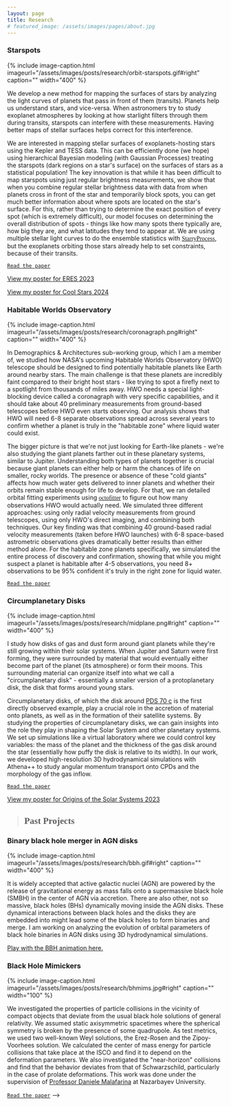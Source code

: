 ```yaml
---
layout: page
title: Research
# featured_image: /assets/images/pages/about.jpg
---
```

<script>
  $(document).ready(function() {
  setTimeout(function() { $("#preloader").fadeOut(1500); }, 100)
});
</script>
<!-- >## <span style="font-family:Caveat;">Current Projects</span> -->

### Starspots 
{% include image-caption.html imageurl="/assets/images/posts/research/orbit-starspots.gif#right" caption="" width="400" %}

We develop a new method for mapping the surfaces of stars by analyzing the light curves of planets that pass in front of them (transits). Planets help us understand stars, and vice-versa. When astronomers try to study exoplanet atmospheres by looking at how starlight filters through them during transits, starspots can interfere with these measurements. Having better maps of stellar surfaces helps correct for this interference.

We are interested in mapping stellar surfaces of exoplanets-hosting stars using the Kepler and TESS data. This can be efficiently done (we hope) using hierarchical Bayesian modeling (with Gaussian Processes) treating the starspots (dark regions on a star's surface) on the surfaces of stars as a statistical population! The key innovation is that while it has been difficult to map starspots using just regular brightness measurements, we show that when you combine regular stellar brightness data with data from when planets cross in front of the star and temporarily block spots, you can get much better information about where spots are located on the star's surface. For this, rather than trying to determine the exact position of every spot (which is extremely difficult), our model focuses on determining the overall distribution of spots - things like how many spots there typically are, how big they are, and what latitudes they tend to appear at. We are using multiple stellar light curves to do the ensemble statistics with [<span style="font-family:American Typewriter;">StarryProcess</span>](https://starry-process.readthedocs.io/en/latest/), but the exoplanets orbiting those stars already help to set constraints, because of their transits.

[`Read the paper`](https://ui.adsabs.harvard.edu/abs/2025arXiv250421852S/abstract)

<a href="/posters/ERES-poster-print.pdf" target="_blank">View my poster for ERES 2023</a>

<a href="/posters/CoolStarsPoster.pdf" target="_blank">View my poster for Cool Stars 2024</a>

### Habitable Worlds Observatory
{% include image-caption.html imageurl="/assets/images/posts/research/coronagraph.png#right" caption="" width="400" %}

In Demographics & Architectures sub-working group, which I am a member of, we studied how NASA's upcoming Habitable Worlds Observatory (HWO) telescope should be designed to find potentially habitable planets like Earth around nearby stars. The main challenge is that these planets are incredibly faint compared to their bright host stars - like trying to spot a firefly next to a spotlight from thousands of miles away. HWO needs a special light-blocking device called a coronagraph with very specific capabilities, and it should take about 40 preliminary measurements from ground-based telescopes before HWO even starts observing. Our analysis shows that HWO will need 6-8 separate observations spread across several years to confirm whether a planet is truly in the "habitable zone" where liquid water could exist.

The bigger picture is that we're not just looking for Earth-like planets - we're also studying the giant planets farther out in these planetary systems, similar to Jupiter. Understanding both types of planets together is crucial because giant planets can either help or harm the chances of life on smaller, rocky worlds. The presence or absence of these "cold giants" affects how much water gets delivered to inner planets and whether their orbits remain stable enough for life to develop. For that, we ran detailed orbital fitting experiments using [<span style="font-family:American Typewriter;">octofitter</span>](https://sefffal.github.io/Octofitter.jl/dev/) to figure out how many observations HWO would actually need. We simulated three different approaches: using only radial velocity measurements from ground telescopes, using only HWO's direct imaging, and combining both techniques. Our key finding was that combining 40 ground-based radial velocity measurements (taken before HWO launches) with 6-8 space-based astrometric observations gives dramatically better results than either method alone. For the habitable zone planets specifically, we simulated the entire process of discovery and confirmation, showing that while you might suspect a planet is habitable after 4-5 observations, you need 8+ observations to be 95% confident it's truly in the right zone for liquid water.

[`Read the paper`](https://ui.adsabs.harvard.edu/abs/2025arXiv250721443S/abstract)

### Circumplanetary Disks
{% include image-caption.html imageurl="/assets/images/posts/research/midplane.png#right" caption="" width="400" %}

I study how disks of gas and dust form around giant planets while they're still growing within their solar systems. When Jupiter and Saturn were first forming, they were surrounded by material that would eventually either become part of the planet (its atmosphere) or form their moons. This surrounding material can organize itself into what we call a "circumplanetary disk" - essentially a smaller version of a protoplanetary disk, the disk that forms around young stars.

Circumplanetary disks, of which the disk around [PDS 70 c](https://science.nasa.gov/exoplanet-catalog/pds-70-c/) is the first directly observed example, play a crucial role in the accretion of material onto planets, as well as in the formation of their satellite systems. By studying the properties of circumplanetary disks, we can gain insights into the role they play in shaping the Solar System and other planetary systems. We set up simulations like a virtual laboratory where we could control key variables: the mass of the planet and the thickness of the gas disk around the star (essentially how puffy the disk is relative to its width). In our work, we developed high-resolution 3D hydrodynamical simulations with Athena++ to study angular momentum transport onto CPDs and the morphology of the gas inflow. 

[`Read the paper`](https://ui.adsabs.harvard.edu/abs/2024arXiv241014896S/abstract)

<a href="/posters/Origins-poster-print.pdf" target="_blank">View my poster for Origins of the Solar Systems 2023</a>

<!-- ### <span style="font-family:Andale Mono;">Stellar spots of HAT-P-11</span> -->

<!-- ### <span style="font-family:Andale Mono;">Binary black hole merger in AGN disks</span> -->

>## <span style="font-family:Caveat;">Past Projects</span>

### Binary black hole merger in AGN disks
{% include image-caption.html imageurl="/assets/images/posts/research/bbh.gif#right" caption="" width="400" %}

It is widely accepted that active galactic nuclei (AGN) are powered by the release of gravitational energy as mass falls onto a supermassive black hole (SMBH) in the center of AGN via accretion. There are also other, not so massive, black holes (BHs) dynamically moving inside the AGN disks. These dynamical interactions between black holes and the disks they are embedded into might lead some of the black holes to form binaries and merge. I am working on analyzing the evolution of orbital parameters of black hole binaries in AGN disks using 3D hydrodynamical simulations. 

<a href="https://lavinia.as.arizona.edu/~rixin/forCL/BBHdisk_SabinaSetup_animation.html" target="_blank">Play with the BBH animation here.</a>

<!-- ### <span style="font-family:Andale Mono;">Migration of planets in protoplanetary disks</span> -->
<!-- ### Migration of planets in protoplanetary disks
{% include image-caption.html imageurl="/assets/images/posts/research/den_smr3.png#right" caption="" width="400" %}

Planetary systems are dynamic places. As the planet's tidal force exerts a torque on the disk, the back-reaction from the disk also torques the planet, causing it to migrate. In this project, we are concerned about Type I migration - the migration of low-mass planets. Particularly, we aim to investigate the migration due to thermal torques, considering the planet as a luminous object extracting thermal energy on the disk.
This work is conducted under the supervision of [Professor Phil Armitage](http://www.astro.sunysb.edu/parmitage/) (Stony Brook/CCA) and [Dr. Yan-Fei Jiang](https://jiangyanfei1986.wixsite.com/yanfei-homepage/home) (CCA). -->

<!-- >## <span style="font-family:Caveat;">Past Projects</span> -->

<!-- ### <span style="font-family:Andale Mono;">Black Hole Mimickers</span> -->
### Black Hole Mimickers
{% include image-caption.html imageurl="/assets/images/posts/research/bhmims.jpg#right" caption="" width="100" %}

We investigated the properties of particle collisions in the vicinity of compact objects that deviate from the usual black hole solutions of general relativity. We assumed static axisymmetric spacetimes where the spherical symmetry is broken by the presence of some quadrupole. As test metrics, we used two well-known Weyl solutions, the Erez-Rosen and the Zipoy-Voorhees solution. We calculated the center of mass energy for particle collisions that take place at the ISCO and find it to depend on the deformation parameters. We also investigated the "near-horizon" collisions and find that the behavior deviates from that of Schwarzschild, particularly in the case of prolate deformations. This work was done under the supervision of [Professor Daniele Malafarina](https://ssh.nu.edu.kz/faculty/daniele-malafarina-phd/) at Nazarbayev University.

[`Read the paper`](https://ui.adsabs.harvard.edu/abs/2021GReGr..53..112M/abstract) -->

<!-- ### <span style="font-family:Andale Mono;">Star Formation</span> -->
<!-- ### Star Formation
{% include image-caption.html imageurl="/assets/images/posts/research/skeleton_RHT_NH.png#right" caption="" %}

We analyzed the relative orientation of the magnetic field structure in Monoceros OB1 region, which is important for the understanding of how the magnetic field affects the evolution of the interstellar medium and the formation of stars. I used Rolling Hough Transform to run the detection algorithms for data from Planck and Herschel telescopes. The purpose of the technique is to find imperfect instances of objects within a certain class of shapes by a voting procedure. In this work, Hough transform was concerned with the identification of lines in the image. To analyze the direction of the filaments, I reconfigured the intensity map making it "skeleton"-structured. Because the "skeleton" is a sequence of points, it helped to find a clear point of branching of the filaments by the "neighboring method". This work was conducted under [Dr. Dana Alina](https://ssh.nu.edu.kz/faculty/dana-alina-phd/) and [Professor Ernazar Abdikamalov](https://ernazarabdikamalov.wordpress.com) at Nazarbayev University. 

[`Read the paper`](https://arxiv.org/pdf/2007.15344.pdf) -->
